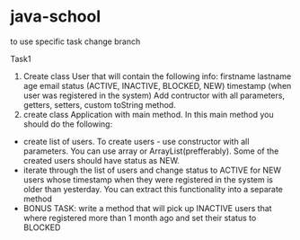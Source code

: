 # java-school

to use specific task change branch

Task1
1) Create class User that will contain the following info:
firstname
lastname
age
email
status (ACTIVE, INACTIVE, BLOCKED, NEW)
timestamp (when user was registered in the system)
Add contructor with all parameters, getters, setters, custom toString method.
2) create class Application with main method.
In this main method you should do the following:
- create list of users. To create users - use constructor with all parameters. 
You can use array or ArrayList(prefferably).
Some of the created users should have status as NEW.
- iterate through the list of users and change status to ACTIVE for NEW users 
whose timestamp when they were registered in the system is older than yesterday. 
You can extract this functionality into a separate method
- BONUS TASK: write a method that will pick up INACTIVE users that where registered more than 1 month ago and set their status to BLOCKED
